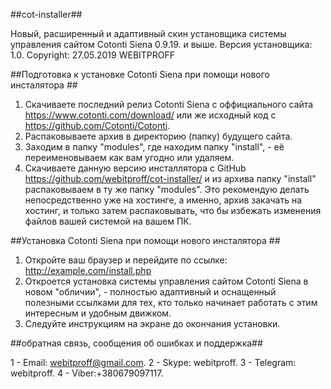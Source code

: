 ##cot-installer##

Новый, расширенный и адаптивный скин установщика системы управления сайтом Cotonti Siena 0.9.19. и выше.
Версия установщика: 1.0.
Copyright: 27.05.2019 WEBITPROFF

##Подготовка к установке Cotonti Siena при помощи нового инсталятора ##

1. Скачиваете последний релиз Cotonti Siena с оффициального сайта https://www.cotonti.com/download/ или же исходный код с https://github.com/Cotonti/Cotonti. 
2. Распаковываете архив в директорию (папку) будущего сайта.
3. Заходим в папку "modules", где находим папку "install", - её переименовываем как вам угодно или удаляем.
4. Скачиваете данную версию инсталлятора с GitHub https://github.com/webitproff/cot-installer/ и из архива папку "install" распаковываем в ту же папку "modules". Это рекомендую делать непосредственно уже на хостинге, а именно, архив закачать на хостинг, и только затем распаковывать, что бы избежать изменения файлов вашей системой на вашем ПК.

##Установка Cotonti Siena при помощи нового инсталятора ##

1. Откройте ваш браузер и перейдите по ссылке: http://example.com/install.php 
2. Откроется установка системы управления сайтом Cotonti Siena в новом "обличии", - полностью адаптивный и оснащенный полезными ссылками для тех, кто только начинает работать с этим интересным и удобным движком. 
3. Следуйте инструкциям на экране до окончания установки.

##обратная связь, сообщения об ошибках и поддержка##

1 -  Email: webitproff@gmail.com.
2 -  Skype: webitproff.
3 -  Telegram: webitproff.
4 -  Viber:+380679097117.
